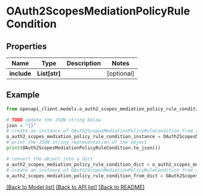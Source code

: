 # OAuth2ScopesMediationPolicyRuleCondition


## Properties

Name | Type | Description | Notes
------------ | ------------- | ------------- | -------------
**include** | **List[str]** |  | [optional] 

## Example

```python
from openapi_client.models.o_auth2_scopes_mediation_policy_rule_condition import OAuth2ScopesMediationPolicyRuleCondition

# TODO update the JSON string below
json = "{}"
# create an instance of OAuth2ScopesMediationPolicyRuleCondition from a JSON string
o_auth2_scopes_mediation_policy_rule_condition_instance = OAuth2ScopesMediationPolicyRuleCondition.from_json(json)
# print the JSON string representation of the object
print(OAuth2ScopesMediationPolicyRuleCondition.to_json())

# convert the object into a dict
o_auth2_scopes_mediation_policy_rule_condition_dict = o_auth2_scopes_mediation_policy_rule_condition_instance.to_dict()
# create an instance of OAuth2ScopesMediationPolicyRuleCondition from a dict
o_auth2_scopes_mediation_policy_rule_condition_from_dict = OAuth2ScopesMediationPolicyRuleCondition.from_dict(o_auth2_scopes_mediation_policy_rule_condition_dict)
```
[[Back to Model list]](../README.md#documentation-for-models) [[Back to API list]](../README.md#documentation-for-api-endpoints) [[Back to README]](../README.md)


